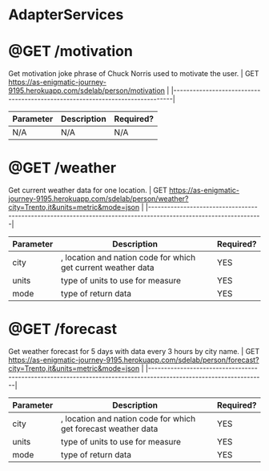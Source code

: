 # AdapterServices

# **@GET /motivation**

Get motivation joke phrase of Chuck Norris used to motivate the user.
| GET https://as-enigmatic-journey-9195.herokuapp.com/sdelab/person/motivation |
|------------------------------------------------------------------------------|

| Parameter | Description | Required? |
|-----------|-------------|-----------|
| N/A | N/A  | N/A |

# **@GET /weather**

Get current weather data for one location.
| GET https://as-enigmatic-journey-9195.herokuapp.com/sdelab/person/weather?city=Trento,it&units=metric&mode=json |
|-----------------------------------------------------------------------------------------------------------------|

| Parameter | Description | Required? |
|-----------|-------------|-----------|
| city | <Trento>,<it> location and nation code for which get current weather data  | YES |
| units | <metric> type of units to use for measure  | YES |
| mode | <json> type of return data  | YES |

# **@GET /forecast**

Get weather forecast for 5 days with data every 3 hours by city name.
| GET https://as-enigmatic-journey-9195.herokuapp.com/sdelab/person/forecast?city=Trento,it&units=metric&mode=json |
|------------------------------------------------------------------------------------------------------------------|

| Parameter | Description | Required? |
|-----------|-------------|-----------|
| city | <Trento>,<it> location and nation code for which get forecast weather data  | YES |
| units | <metric> type of units to use for measure  | YES |
| mode | <json> type of return data  | YES |
